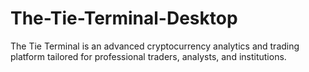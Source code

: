 # The-Tie-Terminal-Desktop
The Tie Terminal is an advanced cryptocurrency analytics and trading platform tailored for professional traders, analysts, and institutions.
